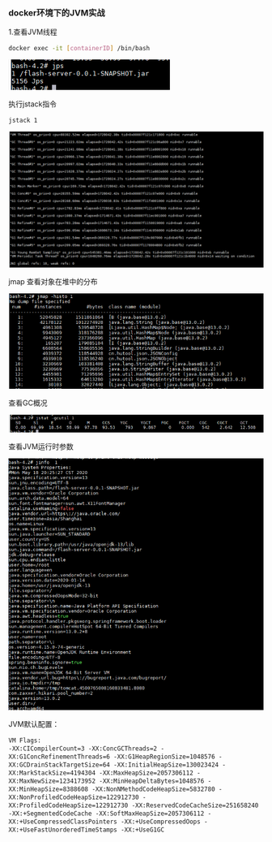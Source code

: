 ### docker环境下的JVM实战

1.查看JVM线程

```bash
docker exec -it [containerID] /bin/bash
```

![image-20200518201102486](https://github.com/rainluacgq/java/blob/master/java内存/pic/image-20200518201102486.png)

执行jstack指令

```bash
jstack 1
```

![image-20200518201857178](https://github.com/rainluacgq/java/blob/master/java内存/pic/image-20200518201857178.png)

jmap 查看对象在堆中的分布

![image-20200606190813484](https://github.com/rainluacgq/java/blob/master/java内存/pic/image_20200606191217.png)

查看GC概况

![image-20200518202141319](https://github.com/rainluacgq/java/blob/master/java内存/pic/image-20200518202141319.png)

查看JVM运行时参数

![image-20200518202638626](https://github.com/rainluacgq/java/blob/master/java内存/pic/image-20200518202638626.png)

JVM默认配置：

```
VM Flags:
-XX:CICompilerCount=3 -XX:ConcGCThreads=2 -XX:G1ConcRefinementThreads=6 -XX:G1HeapRegionSize=1048576 -XX:GCDrainStackTargetSize=64 -XX:InitialHeapSize=130023424 -XX:MarkStackSize=4194304 -XX:MaxHeapSize=2057306112 -XX:MaxNewSize=1234173952 -XX:MinHeapDeltaBytes=1048576 -XX:MinHeapSize=8388608 -XX:NonNMethodCodeHeapSize=5832780 -XX:NonProfiledCodeHeapSize=122912730 -XX:ProfiledCodeHeapSize=122912730 -XX:ReservedCodeCacheSize=251658240 -XX:+SegmentedCodeCache -XX:SoftMaxHeapSize=2057306112 -XX:+UseCompressedClassPointers -XX:+UseCompressedOops -XX:+UseFastUnorderedTimeStamps -XX:+UseG1GC
```

